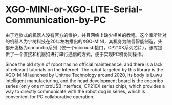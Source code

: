 # XGO-MINI-or-XGO-LITE-Serial-Communication-by-PC
由于老款式的机器人没有官方的维护，并且网络上缺少相关的教程。这个库所针对的机器人为宇树科技在20年左右推出的XGO-MINI，其机身为陆吾智能制造，头部开发板为cocorobo系列（仅一个microusb接口，CP210X系列芯片），该库提供了一个直接和机器狗进行串行通信的方式，便于实现PC机协同操作。

Since the old style of robot has no official maintenance, and there is a lack of relevant tutorials on the Internet. The robot targeted by this library is the XGO-MINI launched by Unitree Technology around 2020, its body is Luwu intelligent manufacturing, and the head development board is the cocoribo series (only one microUSB interface, CP210X series chip), which provides a way to directly communicate with the robot dog in series, which is convenient for PC collaborative operation.
